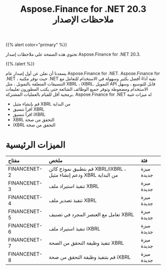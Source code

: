 ﻿---
title: Aspose.Finance for .NET 20.3 ملاحظات الإصدار
type: docs
weight: 100
url: /ar/net/aspose-finance-for-net-20-3-release-notes/
---
{{% alert color="primary" %}}

تحتوي هذه الصفحة على ملاحظات إصدار Aspose.Finance for .NET 20.3.

{{% /alert %}}

يسعدنا أن نعلن عن أول إصدار عام Aspose.Finance for .NET. Aspose.Finance for .NET ، حيث توفر مكتبة .NET نقية أداءً أفضل بكثير وسهولة في الاستخدام للتعامل مع التنسيقات المتعلقة بالتمويل ، مثل XBRL ، iXBRL. التمويل API قابل للتوسيع ، وسهل الاستخدام ومضغوطة وتوفر جميع الوظائف الشائعة حتى يكتب المطورون تعليمات برمجية أقل للقيام بالعمليات المشتركة.
Aspose.Finance for .NET له ميزات غنية

- قم بإنشاء مثيل XBRL من البداية
- اقرأ تنسيق XBRL
- اقرأ تنسيق iXBRL
- XBRL التحقق من صحة
- iXBRL التحقق من صحة

# الميزات الرئيسية

|**مفتاح**|**ملخص**|**فئة**|
|:- |:- |:- |
|FINANCENET-2|قم بتطبيق نموذج كائن XBRL/iXBRL ، ودعم إنشاء مثيل XBRL من البداية|ميزة جديدة|
|FINANCENET-3|تنفيذ استيراد ملف XBRL|ميزة جديدة|
|FINANCENET-4|تنفيذ تصدير ملف XBRL|ميزة جديدة|
|FINANCENET-5|تعامل مع العنصر المجرد في تصنيف XBRL|ميزة جديدة|
|FINANCENET-6|تنفيذ استيراد ملف iXBRL|ميزة جديدة|
|FINANCENET-7|تنفيذ وظيفة التحقق من الصحة XBRL|ميزة جديدة|
|FINANCENET-8|قم بتنفيذ وظيفة التحقق من صحة iXBRL|ميزة جديدة|
